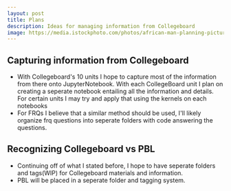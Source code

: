 ```yaml
---
layout: post
title: Plans
description: Ideas for managing information from Collegeboard
image: https://media.istockphoto.com/photos/african-man-planning-picture-id506291724
---
```


## Capturing information from Collegeboard
- With Collegeboard's 10 units I hope to capture most of the information from there onto JupyterNotebook. With each CollegeBoard unit I plan on creating a seperate notebook entailing all the information and details. For certain units I may try and apply that using the kernels on each notebooks
- For FRQs I believe that a similar method should be used, I'll likely organize frq questions into seperate folders with code answering the questions. 

## Recognizing Collegeboard vs PBL
- Continuing off of what I stated before, I hope to have seperate folders and tags(WIP) for Collegeboard materials and information.
- PBL will be placed in a seperate folder and tagging system. 